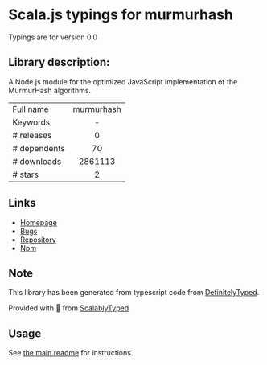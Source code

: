 
# Scala.js typings for murmurhash

Typings are for version 0.0

## Library description:
A Node.js module for the optimized JavaScript implementation of the MurmurHash algorithms.

|                    |                 |
| ------------------ | :-------------: |
| Full name          | murmurhash |
| Keywords           | - |
| # releases         | 0 |
| # dependents       | 70 |
| # downloads        | 2861113 |
| # stars            | 2 |

## Links
- [Homepage](https://github.com/perezd/node-murmurhash#readme)
- [Bugs](https://github.com/perezd/node-murmurhash/issues)
- [Repository](https://github.com/perezd/node-murmurhash)
- [Npm](https://www.npmjs.com/package/murmurhash)
    


## Note
This library has been generated from typescript code from [DefinitelyTyped](https://definitelytyped.org).

Provided with :purple_heart: from [ScalablyTyped](https://github.com/oyvindberg/ScalablyTyped)

## Usage
See [the main readme](../../readme.md) for instructions.



